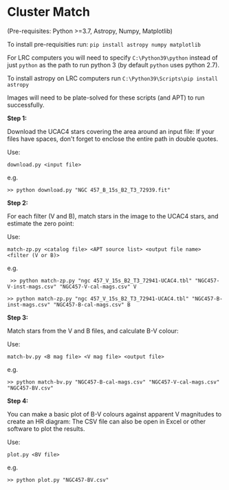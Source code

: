 # Cluster Match

(Pre-requisites: Python >=3.7, Astropy, Numpy, Matplotlib)

To install pre-requisities run: 
`pip install astropy numpy matplotlib`

For LRC computers you will need to specify `C:\Python39\python` instead of just `python` as the path to run python 3 (by default `python` uses python 2.7).

To install astropy on LRC computers run `C:\Python39\Scripts\pip install astropy`

Images will need to be plate-solved for these scripts (and APT) to run successfully.


**Step 1:**

Download the UCAC4 stars covering the area around an input file:
If your files have spaces, don't forget to enclose the entire path in double quotes.

Use:

  `download.py <input file>`
  
e.g.

  `>> python download.py "NGC 457_B_15s_B2_T3_72939.fit"`

**Step 2:**

For each filter (V and B), match stars in the image to the UCAC4 stars, and estimate the zero point:

Use:

  `match-zp.py <catalog file> <APT source list> <output file name> <filter (V or B)>`
  
e.g.

 ` >> python match-zp.py "ngc 457_V_15s_B2_T3_72941-UCAC4.tbl" "NGC457-V-inst-mags.csv" "NGC457-V-cal-mags.csv" V`
  
  `>> python match-zp.py "ngc 457_V_15s_B2_T3_72941-UCAC4.tbl" "NGC457-B-inst-mags.csv" "NGC457-B-cal-mags.csv" B`
  
**Step 3:**

Match stars from the V and B files, and calculate B-V colour:
  
Use:

  `match-bv.py <B mag file> <V mag file> <output file>`
  
e.g.

  `>> python match-bv.py "NGC457-B-cal-mags.csv" "NGC457-V-cal-mags.csv" "NGC457-BV.csv"`
  
**Step 4:**

You can make a basic plot of B-V colours against apparent V magnitudes to create an HR diagram:
The CSV file can also be open in Excel or other software to plot the results.
  
Use:

  `plot.py <BV file>`
    
e.g.

   `>> python plot.py "NGC457-BV.csv"`

